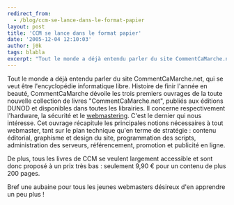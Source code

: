 ```yaml
---
redirect_from:
  - /blog/ccm-se-lance-dans-le-format-papier
layout: post
title: 'CCM se lance dans le format papier'
date: '2005-12-04 12:10:03'
author: j0k
tags: blabla
excerpt: "Tout le monde a déjà entendu parler du site CommentCaMarche.net, qui se veut être l'encyclopédie informatique libre. Histoire de finir l'année en beauté, CommentCaMarche dévoile les trois premiers ouvrages de la toute nouvelle collection de livres \"CommentCaMarche.net\", publiés aux éditions DUNOD et disponibles dans toutes les librairies.     \nIl concerne      …"
---
```


Tout le monde a déjà entendu parler du site CommentCaMarche.net, qui se veut être l'encyclopédie informatique libre. Histoire de finir l'année en beauté, CommentCaMarche dévoile les trois premiers ouvrages de la toute nouvelle collection de livres "CommentCaMarche.net", publiés aux éditions DUNOD et disponibles dans toutes les librairies.
Il concerne respectivement l'hardware, la sécurité et le [webmastering](http://www.commentcamarche.net/livre/livre-863-Tout-sur-le-webmastering). C'est le dernier qui nous intéresse. Cet ouvrage récapitule les principales notions nécessaires à tout webmaster, tant sur le plan technique qu'en terme de stratégie : contenu éditorial, graphisme et design du site, programmation des scripts, administration des serveurs, référencement, promotion et publicité en ligne.

De plus, tous les livres de CCM se veulent largement accessible et sont donc proposé à un prix très bas : seulement 9,90 &euro; pour un contenu de plus 200 pages.

Bref une aubaine pour tous les jeunes webmasters désireux d'en apprendre un peu plus !
